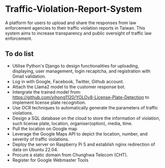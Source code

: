 # Traffic-Violation-Report-System
A platform for users to upload and share the responses from law enforcement agencies to their traffic violation reports in Taiwan. This system aims to increase transparency and public oversight of traffic law enforcement.

## To do list
- Utilise Python's Django to design functionalities for uploading, displaying, user management, login recaptcha, and registration with Gmail validation.
- Log in with Google, Facebook, Twitter, Github account.
- Attach the Llama2 model to the customer response bot.
- Intergrate the trained model from: https://github.com/yihong1120/YOLOv8-License-Plate-Detection to implement license plate recognition.
- Use OCR techniques to automatically generate the parameters of traffic violations.
- Design a SQL database on the cloud to store the information of violation, such license plate, location, organiser(option), media, time.
- Pull the location on Google map
- Leverage the Google Maps API to depict the location, number, and severity of traffic violations.
- Deploy the server on Raspberry Pi 5 and establish nginx redirection of data on Ubuntu 22.04.
- Procure a static domain from Chunghwa Telecom (CHT).
- Register for Google Webmaster Tools
